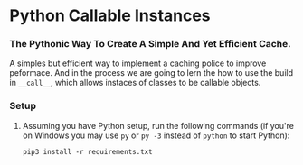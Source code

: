 
# Python Callable Instances

### The Pythonic Way To Create A Simple And Yet Efficient Cache.

A simples but efficient way to implement a caching police to improve peformace. And in the process we are going to lern the how to use the build in `__call__`, which allows instaces of classes to be callable objects.

### Setup

1. Assuming you have Python setup, run the following commands (if you're on Windows you may use `py` or `py -3` instead of `python` to start Python):

   ```
   pip3 install -r requirements.txt

   ```
